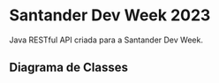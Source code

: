 # Santander Dev Week 2023
Java RESTful API criada para a Santander Dev Week.

## Diagrama de Classes
